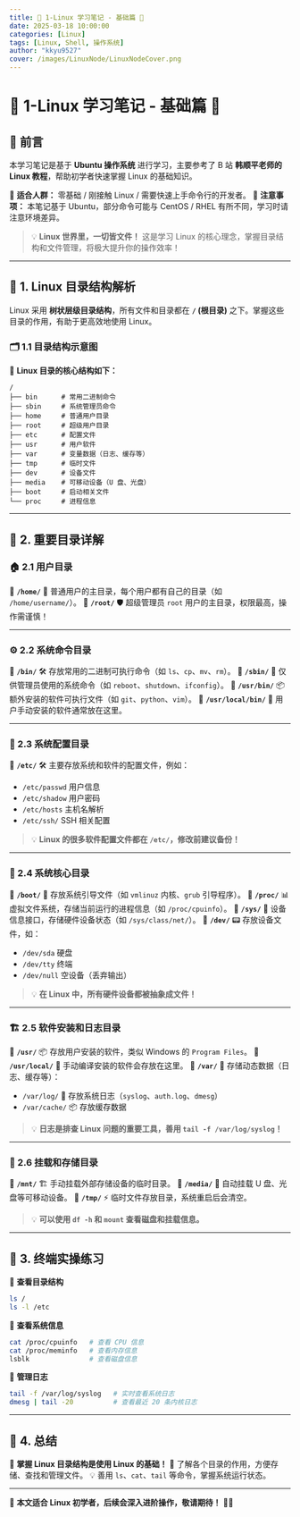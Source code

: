 ```yaml
---
title: 🐧 1-Linux 学习笔记 - 基础篇 📖
date: 2025-03-18 10:00:00
categories: [Linux]
tags: [Linux, Shell, 操作系统]
author: "kkyu9527"
cover: /images/LinuxNode/LinuxNodeCover.png
---
```


# 🐧 1-Linux 学习笔记 - 基础篇 📖

## 🎯 前言

本学习笔记是基于 **Ubuntu 操作系统** 进行学习，主要参考了 B 站 **韩顺平老师的 Linux 教程**，帮助初学者快速掌握 Linux 的基础知识。

🔹 **适合人群：** 零基础 / 刚接触 Linux / 需要快速上手命令行的开发者。
🔹 **注意事项：** 本笔记基于 Ubuntu，部分命令可能与 CentOS / RHEL 有所不同，学习时请注意环境差异。

> 💡 **Linux 世界里，一切皆文件！** 这是学习 Linux 的核心理念，掌握目录结构和文件管理，将极大提升你的操作效率！

---

## 📁 1. Linux 目录结构解析

Linux 采用 **树状层级目录结构**，所有文件和目录都在 **`/` (根目录)** 之下。掌握这些目录的作用，有助于更高效地使用 Linux。

### 🗂 1.1 目录结构示意图

📌 **Linux 目录的核心结构如下：**

```
/
├── bin      # 常用二进制命令
├── sbin     # 系统管理员命令
├── home     # 普通用户目录
├── root     # 超级用户目录
├── etc      # 配置文件
├── usr      # 用户软件
├── var      # 变量数据（日志、缓存等）
├── tmp      # 临时文件
├── dev      # 设备文件
├── media    # 可移动设备（U 盘、光盘）
├── boot     # 启动相关文件
└── proc     # 进程信息
```

---

## 📌 2. 重要目录详解

### 🏠 2.1 **用户目录**

📌 **`/home/`** 📂 普通用户的主目录，每个用户都有自己的目录（如 `/home/username/`）。
📌 **`/root/`** 🛡️ 超级管理员 `root` 用户的主目录，权限最高，操作需谨慎！

---

### ⚙️ 2.2 **系统命令目录**

📌 **`/bin/`** 🛠️ 存放常用的二进制可执行命令（如 `ls`、`cp`、`mv`、`rm`）。
📌 **`/sbin/`** 🔧 仅供管理员使用的系统命令（如 `reboot`、`shutdown`、`ifconfig`）。
📌 **`/usr/bin/`** 📦 额外安装的软件可执行文件（如 `git`、`python`、`vim`）。
📌 **`/usr/local/bin/`** 🚀 用户手动安装的软件通常放在这里。

---

### 📝 2.3 **系统配置目录**

📌 **`/etc/`** 🛠️ 主要存放系统和软件的配置文件，例如：
   - `/etc/passwd` 用户信息
   - `/etc/shadow` 用户密码
   - `/etc/hosts` 主机名解析
   - `/etc/ssh/` SSH 相关配置

> 💡 **Linux 的很多软件配置文件都在 `/etc/`，修改前建议备份！**

---

### 🔧 2.4 **系统核心目录**

📌 **`/boot/`** 🚀 存放系统引导文件（如 `vmlinuz` 内核、`grub` 引导程序）。
📌 **`/proc/`** 📊 虚拟文件系统，存储当前运行的进程信息（如 `/proc/cpuinfo`）。
📌 **`/sys/`** 📡 设备信息接口，存储硬件设备状态（如 `/sys/class/net/`）。
📌 **`/dev/`** 📟 存放设备文件，如：
   - `/dev/sda` 硬盘
   - `/dev/tty` 终端
   - `/dev/null` 空设备（丢弃输出）

> 💡 **在 Linux 中，所有硬件设备都被抽象成文件！**

---

### 🏗️ 2.5 **软件安装和日志目录**

📌 **`/usr/`** 📦 存放用户安装的软件，类似 Windows 的 `Program Files`。
📌 **`/usr/local/`** 🚀 手动编译安装的软件会存放在这里。
📌 **`/var/`** 📜 存储动态数据（日志、缓存等）：
   - `/var/log/` 📄 存放系统日志（`syslog`、`auth.log`、`dmesg`）
   - `/var/cache/` 📦 存放缓存数据

> 💡 **日志是排查 Linux 问题的重要工具，善用 `tail -f /var/log/syslog`！**

---

### 📂 2.6 **挂载和存储目录**

📌 **`/mnt/`** 🏗️ 手动挂载外部存储设备的临时目录。
📌 **`/media/`** 💾 自动挂载 U 盘、光盘等可移动设备。
📌 **`/tmp/`** ⚡ 临时文件存放目录，系统重启后会清空。

> 💡 **可以使用 `df -h` 和 `mount` 查看磁盘和挂载信息。**

---

## 🎯 3. 终端实操练习

🔹 **查看目录结构**
```bash
ls /
ls -l /etc
```

🔹 **查看系统信息**
```bash
cat /proc/cpuinfo   # 查看 CPU 信息
cat /proc/meminfo   # 查看内存信息
lsblk               # 查看磁盘信息
```

🔹 **管理日志**
```bash
tail -f /var/log/syslog   # 实时查看系统日志
dmesg | tail -20          # 查看最近 20 条内核日志
```

---

## 🎉 4. 总结

🎯 **掌握 Linux 目录结构是使用 Linux 的基础！**
📂 了解各个目录的作用，方便存储、查找和管理文件。
💡 善用 `ls`、`cat`、`tail` 等命令，掌握系统运行状态。

---

📌 **本文适合 Linux 初学者，后续会深入进阶操作，敬请期待！** 🐧🔥

